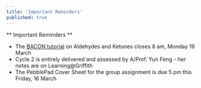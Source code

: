 ```yaml
---
title: 'Important Reminders'
published: true
---
```


** Important Reminders **  
* The [BACON tutorial](https://learnbacon.com/) on Aldehydes and Ketones closes 8 am, Monday 19 March  
* Cycle 2 is entirely delivered and assessed by A/Prof. Yun Feng - her notes are on Learning@Griffith  
* The PebblePad Cover Sheet for the group assignment is due 5 pm this Friday, 16 March  
